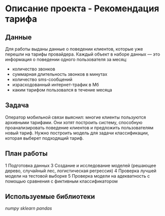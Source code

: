# Описание проекта - Рекомендация тарифа


## Данные

Для работы выданы данные о поведении клиентов, которые уже перешли на тарифы провайдера. Каждый объект в наборе данных — это информация о поведении одного пользователя за месяц:
- количество звонков
- суммарная длительность звонков в минутах
- количество sms-сообщений
- израсходованный интернет-трафик в Мб
- каким тарифом пользовался в течение месяца

## Задача

Оператор мобильной связи выяснил: многие клиенты пользуются архивными тарифами. Они хотят построить систему, способную проанализировать поведение клиентов и предложить пользователям новый тариф. Нужно построить модель для задачи классификации, которая выберет подходящий тариф.

## План работы
1  Подготовка данных
3  Создание и исследование моделей (решающее дерево, случайный лес, логистическая регрессия)
4  Проверка лучшей модели на тестовой выборке
5  Проверка модели на адекватность с помощью сравнения с фиктивным классификатором

## Используемые библиотеки

*numpy*
*sklearn*
*pandas*
